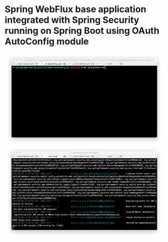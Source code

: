 # Spring WebFlux base application integrated with Spring Security running on Spring Boot using OAuth AutoConfig module
<img src="../screenshots/2.1.png" alt="" align="center">  
  
<img src="../screenshots/2.2.png" alt="" align="center">  
